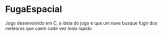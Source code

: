 # FugaEspacial

Jogo desenvolvido em C, a ideia do jogo é que um nave busque fugir dos meteoros que caem cade vez mais rapido 

